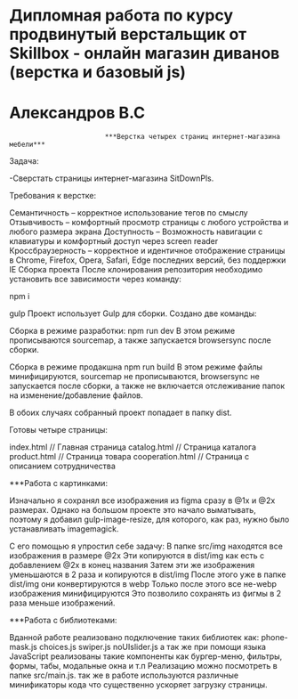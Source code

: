 # Дипломная работа по курсу продвинутый верстальщик от Skillbox - онлайн магазин диванов (верстка и базовый js)
# Александров В.С



                            ***Верстка четырех страниц интернет-магазина мебели***

Задача:

-Сверстать страницы интернет-магазина SitDownPls.

Требования к верстке:

Семантичность – корректное использование тегов по смыслу
Отзывчивость – комфортный просмотр страницы с любого устройства и любого размера экрана
Доступность – Возможность навигации с клавиатуры и комфортный доступ через screen reader
Кроссбраузерность – корректное и идентичное отображение страницы в Chrome, Firefox, Opera, Safari, Edge последних версий, без поддержки IE
Сборка проекта
После клонирования репозитория необходимо установить все зависимости через команду:

npm i

gulp
Проект использует Gulp для сборки. Создано две команды:

Сборка в режиме разработки:
npm run dev
В этом режиме прописываются sourcemap, а также запускается browsersync после сборки.

Сборка в режиме продакшна
npm run build
В этом режиме файлы минифицируются, sourcemap не прописываются, browsersync не запускается после сборки, а также не включается отслеживание папок на изменение/добавление файлов.

В обоих случаях собранный проект попадает в папку dist.

Готовы четыре страницы:

index.html // Главная страница
catalog.html // Страница каталога
product.html // Страница товара
cooperation.html // Cтраница с описанием сотрудничества


***Работа с картинками:

Изначально я сохранял все изображения из figma сразу в @1x и @2x размерах. Однако на большом проекте это начало выматывать, поэтому я добавил gulp-image-resize, для которого, как раз, нужно было устанавливать imagemagick.

С его помощью я упростил себе задачу:
В папке src/img находятся все изображения в размере @2x
Эти копируются в dist/img как есть с добавлением @2x в конец названия
Затем эти же изображения уменьшаются в 2 раза и копируются в dist/img
После этого уже в папке dist/img они конвертируются в webp
Только после этого все не-webp изображения минифицируются
Это позволило сохранять из фигмы в 2 раза меньше изображений.

***Работа с библиотеками:

Вданной работе реализовано подключение таких библиотек как:
phone-mask.js
choices.js
swiper.js
noUIslider.js
а так же при помощи языка JavaScript реализованы такие компоненты как бургер-меню, фильтры, формы, табы, модальные окна и т.п
Реализацию можно посмотреть в папке src/main.js.
так же в работе используются различные минификаторы кода что существенно ускоряет загрузку страницы.

